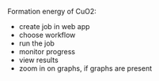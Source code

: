 <!-- TODO by MH -->

Formation energy of CuO2:

- create job in web app
- choose workflow
- run the job
- monitor progress
- view results
- zoom in on graphs, if graphs are present
